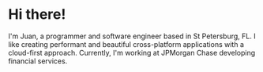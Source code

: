 # Hi there!

I'm Juan, a programmer and software engineer based in St Petersburg, FL.
I like creating performant and beautiful cross-platform applications with a cloud-first approach.
Currently, I'm working at JPMorgan Chase developing financial services.
